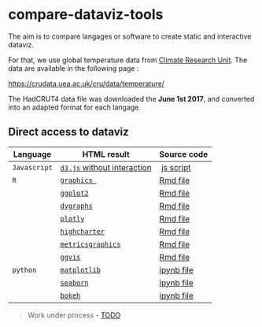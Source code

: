 # compare-dataviz-tools

The aim is to compare langages or software to create static and interactive dataviz.

For that, we use global temperature data from [Climate Research Unit](http://www.cru.uea.ac.uk/). The data are available in the following page :

<https://crudata.uea.ac.uk/cru/data/temperature/>

The HadCRUT4 data file was downloaded the **June 1st 2017**, and converted into an adapted format for each langage.

## Direct access to dataviz

Language | HTML result | Source code
-|-|-
`Javascript` | [`d3.js` without interaction](js/d3-static.html) | [js script](js/d3-static.js)
`R` | [`graphics `](r/graphics.html) | [Rmd file](r/graphics.Rmd)
    | [`ggplot2`](r/ggplot2.html) | [Rmd file](r/ggplot2.Rmd)
    | [`dygraphs`](r/dygraphs.html) | [Rmd file](r/dygraphs.Rmd)
    | [`plotly`](r/plotly.html) | [Rmd file](r/plotly.Rmd)
    | [`highcharter`](r/highcharter.html) | [Rmd file](r/highcharter.Rmd)
    | [`metricsgraphics`](r/metricsgraphics.html) | [Rmd file](r/metricsgraphics.Rmd)
    | [`ggvis`](r/ggvis.html) | [Rmd file](r/ggvis.Rmd)
 `python` | [`matplotlib`](python/matplotlib.html) | [ipynb file](python/matplotlib.ipynb)
          | [`seaborn`](python/seaborn.html) | [ipynb file](python/seaborn.ipynb)
          | [`bokeh`](python/bokeh.html) | [ipynb file](python/bokeh.ipynb)

 
> Work under process - [TODO](TODO)
